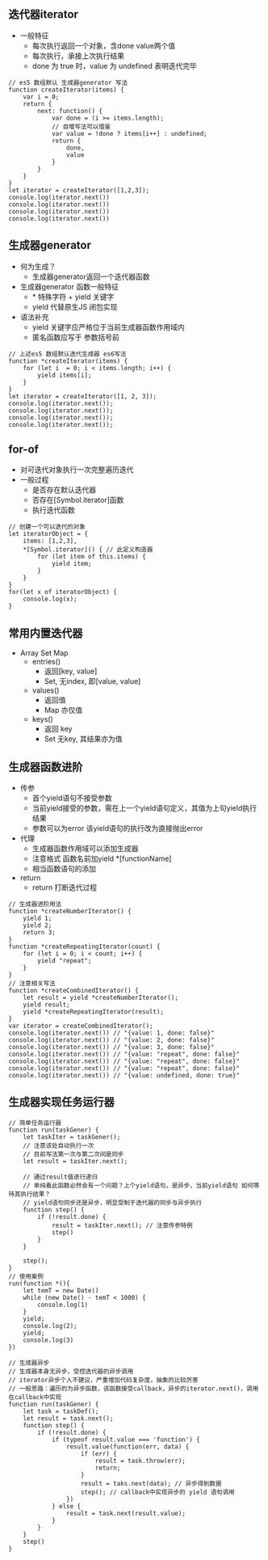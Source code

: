 ## 迭代器iterator ##
+ 一般特征
    + 每次执行返回一个对象，含done value两个值
    + 每次执行，承接上次执行结果
    + done 为 true 时，value 为 undefined 表明迭代完毕
```
// es5 数组默认 生成器generator 写法
function createIterator(items) {
    var i = 0;
    return {
        next: function() {
            var done = (i >= items.length);
            // 自增写法可以借鉴
            var value = !done ? items[i++] : undefined;
            return {
                done,
                value
            }
        }
    }
}
let iterator = createIterator([1,2,3]);
console.log(iterator.next())
console.log(iterator.next())
console.log(iterator.next())
console.log(iterator.next())
```

## 生成器generator ##
+ 何为生成？
    + 生成器generator返回一个迭代器函数
+ 生成器generator 函数一般特征
    + \* 特殊字符 + yield 关键字
    + yield 代替原生JS 闭包实现
+ 语法补充
    + yield 关键字应严格位于当前生成器函数作用域内
    + 匿名函数应写于 参数括号前
```
// 上述es5 数组默认迭代生成器 es6写法
function *createIterator(items) {
    for (let i  = 0; i < items.length; i++) {
        yield items[i];
    }
}
let iterator = createIterator([1, 2, 3]);
console.log(iterator.next());
console.log(iterator.next());
console.log(iterator.next());
console.log(iterator.next());
```
## for-of ##
+ 对可迭代对象执行一次完整遍历迭代
+ 一般过程
    + 是否存在默认迭代器
    + 否存在[Symbol.iterator]函数
    + 执行迭代函数
```
// 创建一个可以迭代的对象
let iteratorObject = {
    items: [1,2,3],
    *[Symbol.iterator]() { // 此定义构造器
        for (let item of this.items) {
            yield item;
        }
    }
}
for(let x of iteratorObject) {
    console.log(x);
}
```

## 常用内置迭代器 ##
+ Array Set Map
    + entries()
        + 返回[key, value]
        + Set, 无index, 即[value, value]
    + values()
        + 返回值
        + Map 亦仅值
    + keys()
        + 返回 key
        + Set 无key, 其结果亦为值

## 生成器函数进阶 ##
+ 传参
    + 首个yield语句不接受参数
    + 当前yield接受的参数，需在上一个yield语句定义，其值为上句yield执行结果
    + 参数可以为error 该yield语句的执行改为直接抛出error
+ 代理
    + 生成器函数作用域可以添加生成器
    + 注意格式 函数名前加yield *[functionName]
    + 相当函数语句的添加
+ return
    + return 打断迭代过程
```
// 生成器进阶用法
function *createNumberIterator() {
    yield 1;
    yield 2;
    return 3;
}
function *createRepeatingIterator(count) {
    for (let i = 0; i < count; i++) {
        yield "repeat";
    }
}
// 注意相关写法
function *createCombinedIterator() {
    let result = yield *createNumberIterator();
    yield result;
    yield *createRepeatingIterator(result);
}
var iterator = createCombinedIterator();
console.log(iterator.next()) // "{value: 1, done: false}"
console.log(iterator.next()) // "{value: 2, done: false}"
console.log(iterator.next()) // "{value: 3, done: false}"
console.log(iterator.next()) // "{value: "repeat", done: false}"
console.log(iterator.next()) // "{value: "repeat", done: false}"
console.log(iterator.next()) // "{value: "repeat", done: false}"
console.log(iterator.next()) // "{value: undefined, done: true}"
```

## 生成器实现任务运行器 ##
```
// 简单任务运行器
function run(taskGener) {
    let taskIter = taskGener();
    // 注意该处自动执行一次
    // 目前写法第一次与第二次间是同步
    let result = taskIter.next();
    
    // 通过result值进行递归
    // 单纯看此函数必然会有一个问题？上个yield语句，是异步，当前yield语句 如何等待其执行结果？
    // yield语句同步还是异步，明显受制于迭代器的同步与异步执行
    function step() {
        if (!result.done) {
            result = taskIter.next(); // 注意传参特例
            step()
        }
    }

    step();
}
// 使用案例
run(function *(){
    let temT = new Date()
    while (new Date() - temT < 1000) {
        console.log(1)
    }
    yield;
    console.log(2);
    yield;
    console.log(3)
})
```
```
// 生成器异步
// 生成器本身无异步，受控迭代器的异步调用
// iterator异步个人不建议，严重增加代码复杂度，抽象的比较厉害
// 一般思路：遍历的为异步函数，该函数接受callback，异步的iterator.next()，调用在callback中实现
function run(taskGener) {
    let task = taskDef();
    let result = task.next();
    function step() {
        if (!result.done) {
            if (typeof result.value === 'function') {
                result.value(function(err, data) {
                    if (err) {
                        result = task.throw(err);
                        return;
                    }
                    result = taks.next(data); // 异步得到数据
                    step(); // callback中实现异步的 yield 语句调用
                })
            } else {
                result = task.next(result.value);
            }
        }
    }
    step()
}


```